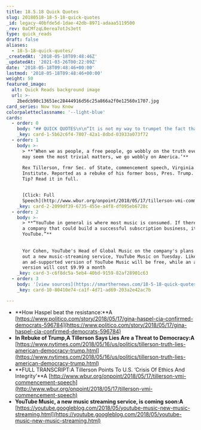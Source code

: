```yaml
---
title: 18.5.18 Quick Quotes
slug: 20180518-18-5-18-quick-quotes
_id: legacy-40bfde5d-1dae-42db-8971-adaaa5119500
_rev: 0aCMfzqL0erea7otJs3ett
type: quick_reads
draft: false
aliases:
  - 18-5-18-quick-quotes/
_createdAt: '2018-05-18T09:48:46Z'
_updatedAt: '2021-03-26T00:22:09Z'
date: '2018-05-18T09:48:46+00:00'
lastmod: '2018-05-18T09:48:46+00:00'
weight: 50
featured_image:
  alt: Quick Reads background image
  url: >-
    2bedcb90c13651ec28444916d56c25a866a2f0e12560x1707.jpg
card_series: Now You Know
colorpaletteclassname: '--light-blue'
cards:
  - order: 0
    body: "## QUICK QUOTES\n\n“It is not my way to trumpet the fact that I am a woman up for the top job, but I would be remiss in not remarking on it a\x13 not least because of the outpouring of support from young women at CIA who consider it a good sign for their own prospects.”\n\n  \nGina Haspel last week before her confirmation THIS week as the first woman CIA Director in American history."
    _key: card-1-5b62c6f4-7807-42a1-8dbd-03933a073f72
  - order: 1
    body: >-
      > **‘When we as people, a free people, go wobbly on the truth even on what
      may seem the most trivial matters, we go wobbly on America.’**  
        
      Rex Tillerson, frmr Sec. of State, commencement speech, Virginia Military
      Institute. Reported as a rebuke of his former boss, Pres. Trump. SmartHER
      Tip? Read it in full.


      [Click: Full
      Speech](http://www.wbur.org/onpoint/2018/05/17/tillerson-vmi-commencement-speech)
    _key: card-2-2099df39-6735-455e-a4f8-df095eb6728c
  - order: 2
    body: >-
      > **“YouTube in general is where most music is consumed. If there was ever
      a company that could build a successful subscription business, it would be
      YouTube.”**  
        
        
      Yor Cohen, YouTube's Head of Global Music on the company's plans to roll
      out a new music-streaming service, YouTube Music on Tuesday. Like Spotify,
      an ad-supported version of YouTube Music will be free, while an ad-free
      version will cost $9.99 a month
    _key: card-3-c6f8dc5a-5eb4-40bd-9159-82af28901c63
  - order: 3
    body: '[view sources](https://smarthernews.com/18-5-18-quick-quotes/)'
    _key: card-10-80410e74-ca1f-4d71-ad69-203a2e42ac7b

---
```

* **How Haspel beat the resistance:**A [https://www.politico.com/story/2018/05/17/gina-haspel-cia-confirmed-democrats-596784](https://www.politico.com/story/2018/05/17/gina-haspel-cia-confirmed-democrats-596784)
* **In Rebuke of Trump,A Tillerson Says Lies Are a Threat to Democracy:A** [https://www.nytimes.com/2018/05/16/us/politics/tillerson-truth-lies-american-democracy-trump.html](https://www.nytimes.com/2018/05/16/us/politics/tillerson-truth-lies-american-democracy-trump.html)
* **FULL TRANSCRIPT:A Tillerson Points To U.S. ‘Crisis Of Ethics And Integrity’**A [http://www.wbur.org/onpoint/2018/05/17/tillerson-vmi-commencement-speech](http://www.wbur.org/onpoint/2018/05/17/tillerson-vmi-commencement-speech)
* **YouTube Music, a new music streaming service, is coming soon:A** [https://youtube.googleblog.com/2018/05/youtube-music-new-music-streaming.html](https://youtube.googleblog.com/2018/05/youtube-music-new-music-streaming.html)